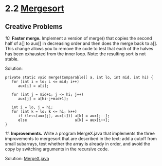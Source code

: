 # 2.2 [Mergesort](https://algs4.cs.princeton.edu/22mergesort/)

## Creative Problems

_10._ **Faster merge.** Implement a version of merge() that copies the second half of a[] to aux[] in decreasing order and then does the merge back to a[]. This change allows you to remove the code to test that each of the halves has been exhausted from the inner loop. Note: the resulting sort is not stable. 

Solution:

```
private static void merge(Comparable[] a, int lo, int mid, int hi) { 
   for (int i = lo; i <= mid; i++)
      aux[i] = a[i]; 
   
   for (int j = mid+1; j <= hi; j++)
      aux[j] = a[hi-j+mid+1];
  
   int i = lo, j = hi; 
   for (int k = lo; k <= hi; k++) 
      if (less(aux[j], aux[i])) a[k] = aux[j--];
      else                      a[k] = aux[i++];
} 
```

_11._ **Improvements.** Write a program MergeX.java that implements the three improvements to mergesort that are described in the text: add a cutoff from small subarrays, test whether the array is already in order, and avoid the copy by switching arguments in the recursive code. 

Solution: [MergeX.java](MergeX.java)

[//]: #
(TODO)
